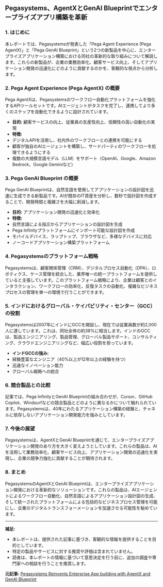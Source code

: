 ## Pegasystems、AgentXとGenAI Blueprintでエンタープライズアプリ構築を革新

### 1. はじめに

本レポートでは、Pegasystemsが発表した「Pega Agent Experience (Pega AgentX)」と「Pega GenAI Blueprint」という2つの新製品を中心に、エンタープライズアプリケーション構築における同社の革新的な取り組みについて解説します。これらの新製品が、企業の業務効率化、顧客サービス向上、そしてアプリケーション開発の迅速化にどのように貢献するのかを、客観的な視点から分析します。

### 2. Pega Agent Experience (Pega AgentX) の概要

Pega AgentXは、Pegasystemsのワークフロー自動化プラットフォームを強化するAPIツールセットです。AIエージェントがタスクを完了し、連携してより多くのステップを自動化できるように設計されています。

* **目的:** 顧客サービスの向上、従業員の生産性向上、信頼性の高い自動化の実現
* **特徴:**
 * デジタルAPIを活用し、社内外のワークフローとの連携を可能にする
 * 顧客が独自のAIエージェントを構築し、サードパーティのワークフローを処理できるようにする
 * 複数の大規模言語モデル（LLM）をサポート（OpenAI、Google、Amazon Bedrock、Google Geminiなど）

### 3. Pega GenAI Blueprint の概要

Pega GenAI Blueprintは、自然言語を使用してアプリケーションの設計図を迅速に生成できる新製品です。AIが既存のIT資産を分析し、数秒で設計図を作成することで、開発時間と複雑さを大幅に削減します。

* **目的:** アプリケーション開発の迅速化と効率化
* **特徴:**
 * 自然言語による指示からアプリケーションの設計図を生成
 * Pega Infinityプラットフォームにインポート可能な設計図を作成
 * モバイルデバイス、ラップトップ、ブラウザなど、多様なデバイスに対応
 * ノーコードアプリケーション構築プラットフォーム

### 4. Pegasystemsのプラットフォーム戦略

Pegasystemsは、顧客関係管理（CRM）、デジタルプロセス自動化（DPA）、ロボティクス、ケース管理を統合した、業界唯一の統一プラットフォームを提供していると主張しています。このプラットフォーム戦略により、企業は顧客とのインタラクション、ワークフローの効率化、反復タスクの自動化、複雑なビジネスプロセスの管理を単一の環境で行うことができます。

### 5. インドにおけるグローバル・ケイパビリティ・センター（GCC）の役割

Pegasystemsは2007年にインドにGCCを開設し、現在では従業員数が約2,000人に達しています。これは、同社全体の約38%に相当します。インドのGCCは、製品エンジニアリング、製品管理、グローバル製品サポート、コンサルティング、クラウドエンジニアリングなど、幅広い役割を担っています。

* **インドGCCの強み:**
 * 経験豊富なエンジニア（40%以上が12年以上の経験を持つ）
 * 迅速なイノベーション能力
 * グローバル戦略への統合

### 6. 競合製品との比較

記事では、Pega InfinityとGenAI Blueprintの組み合わせが、Cursor、GitHub Copilot、Windsurfなどの競合製品とどのように異なるかについて触れられています。Pegasystemsは、40年にわたるアプリケーション構築の経験と、チャネルに依存しないアプリケーション開発能力を強みとしています。

### 7. 今後の展望

Pegasystemsは、AgentXとGenAI Blueprintを通じて、エンタープライズアプリケーション開発のあり方を大きく変えようとしています。これらの製品は、AIを活用して業務効率化、顧客サービス向上、アプリケーション開発の迅速化を実現し、企業の競争力強化に貢献することが期待されます。

### 8. まとめ

PegasystemsのAgentXとGenAI Blueprintは、エンタープライズアプリケーション開発における革新的なソリューションです。これらの製品は、AIエージェントによるワークフロー自動化、自然言語によるアプリケーション設計図の生成、そして統一されたプラットフォームによる包括的なビジネスプロセス管理を可能にし、企業のデジタルトランスフォーメーションを加速させる可能性を秘めています。

---

**補足:**

* 本レポートは、提供された記事に基づき、客観的な情報を提供することを目的としています。
* 特定の製品やサービスに対する推奨や評価は含まれていません。
* 読者は、本レポートの情報に基づいて意思決定を行う前に、追加の調査や専門家への相談を行うことを推奨します。


**元記事:** [Pegasystems Reinvents Enterprise App building with AgentX and GenAI Blueprint](https://analyticsindiamag.com/global-tech/pegasystems-reinvents-enterprise-app-building-with-agentx-and-genai-blueprint/)